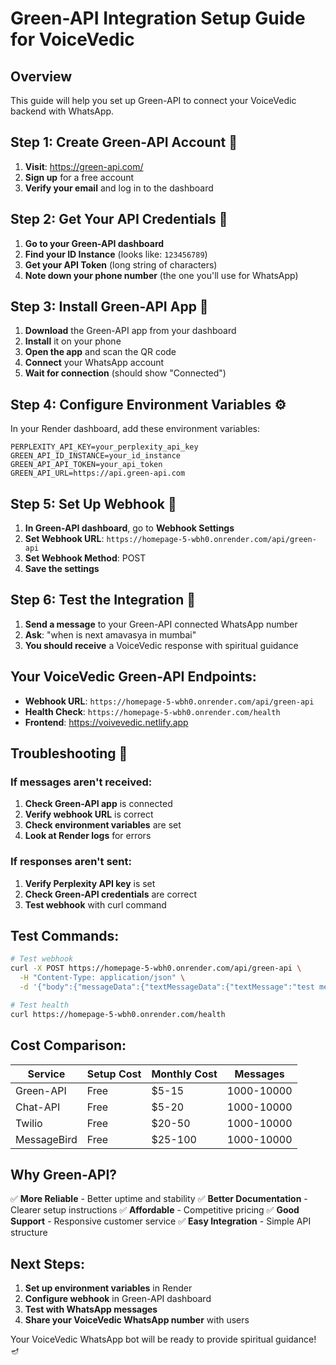 # Green-API Integration Setup Guide for VoiceVedic

## Overview
This guide will help you set up Green-API to connect your VoiceVedic backend with WhatsApp.

## Step 1: Create Green-API Account 📱

1. **Visit**: https://green-api.com/
2. **Sign up** for a free account
3. **Verify your email** and log in to the dashboard

## Step 2: Get Your API Credentials 🔑

1. **Go to your Green-API dashboard**
2. **Find your ID Instance** (looks like: `123456789`)
3. **Get your API Token** (long string of characters)
4. **Note down your phone number** (the one you'll use for WhatsApp)

## Step 3: Install Green-API App 📲

1. **Download** the Green-API app from your dashboard
2. **Install** it on your phone
3. **Open the app** and scan the QR code
4. **Connect** your WhatsApp account
5. **Wait for connection** (should show "Connected")

## Step 4: Configure Environment Variables ⚙️

In your Render dashboard, add these environment variables:

```
PERPLEXITY_API_KEY=your_perplexity_api_key
GREEN_API_ID_INSTANCE=your_id_instance
GREEN_API_API_TOKEN=your_api_token
GREEN_API_URL=https://api.green-api.com
```

## Step 5: Set Up Webhook 🔗

1. **In Green-API dashboard**, go to **Webhook Settings**
2. **Set Webhook URL**: `https://homepage-5-wbh0.onrender.com/api/green-api`
3. **Set Webhook Method**: POST
4. **Save the settings**

## Step 6: Test the Integration 🧪

1. **Send a message** to your Green-API connected WhatsApp number
2. **Ask**: "when is next amavasya in mumbai"
3. **You should receive** a VoiceVedic response with spiritual guidance

## Your VoiceVedic Green-API Endpoints:

- **Webhook URL**: `https://homepage-5-wbh0.onrender.com/api/green-api`
- **Health Check**: `https://homepage-5-wbh0.onrender.com/health`
- **Frontend**: https://voivevedic.netlify.app

## Troubleshooting 🔧

### If messages aren't received:
1. **Check Green-API app** is connected
2. **Verify webhook URL** is correct
3. **Check environment variables** are set
4. **Look at Render logs** for errors

### If responses aren't sent:
1. **Verify Perplexity API key** is set
2. **Check Green-API credentials** are correct
3. **Test webhook** with curl command

## Test Commands:

```bash
# Test webhook
curl -X POST https://homepage-5-wbh0.onrender.com/api/green-api \
  -H "Content-Type: application/json" \
  -d '{"body":{"messageData":{"textMessageData":{"textMessage":"test message"}},"senderData":{"sender":"1234567890@c.us"}}}'

# Test health
curl https://homepage-5-wbh0.onrender.com/health
```

## Cost Comparison:

| Service | Setup Cost | Monthly Cost | Messages |
|---------|------------|--------------|----------|
| Green-API | Free | $5-15 | 1000-10000 |
| Chat-API | Free | $5-20 | 1000-10000 |
| Twilio | Free | $20-50 | 1000-10000 |
| MessageBird | Free | $25-100 | 1000-10000 |

## Why Green-API?

✅ **More Reliable** - Better uptime and stability
✅ **Better Documentation** - Clearer setup instructions
✅ **Affordable** - Competitive pricing
✅ **Good Support** - Responsive customer service
✅ **Easy Integration** - Simple API structure

## Next Steps:

1. **Set up environment variables** in Render
2. **Configure webhook** in Green-API dashboard
3. **Test with WhatsApp messages**
4. **Share your VoiceVedic WhatsApp number** with users

Your VoiceVedic WhatsApp bot will be ready to provide spiritual guidance! 🪔
